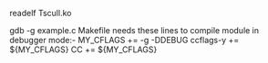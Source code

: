 readelf Tscull.ko

gdb -g example.c
Makefile needs these lines to compile module in debugger mode:-
MY_CFLAGS += -g -DDEBUG
ccflags-y += ${MY_CFLAGS}
CC += ${MY_CFLAGS}
